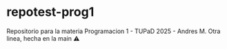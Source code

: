 # repotest-prog1
Repositorio para la materia Programacion 1 - TUPaD 2025 - Andres M.
Otra linea, hecha en la main ⚠️
